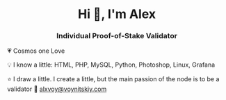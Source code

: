 <h1 align="center">Hi 👋, I'm Alex</h1>
<h3 align="center">Individual Proof-of-Stake Validator</h3>
 💗 Cosmos one Love

 💡 I know a little: HTML, PHP, MySQL, Python, Photoshop, Linux, Grafana
 
 ⭐ I draw a little. I create a little, but the main passion of the node is to be a validator
 💌 alxvoy@voynitskiy.com
